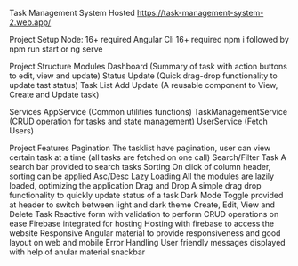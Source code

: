 Task Management System
Hosted https://task-management-system-2.web.app/

Project Setup
Node: 16+ required
Angular Cli 16+ required
npm i followed by npm run start or ng serve

Project Structure
Modules
    Dashboard (Summary of task with action buttons to edit, view and update)
    Status Update (Quick drag-drop functionality to update tast status)
    Task List Add Update (A reusable component to View, Create and Update task)

Services
    AppService (Common utilities functions)
    TaskManagementService (CRUD operation for tasks and state management)
    UserService (Fetch Users)

Project Features
    Pagination 
        The tasklist have pagination, user can view certain task at a time (all tasks are fetched on one call)
    Search/Filter Task
        A search bar provided to search tasks
    Sorting
        On click of column header, sorting can be applied Asc/Desc
    Lazy Loading
        All the modules are lazily loaded, optimizing the application
    Drag and Drop
        A simple drag drop functionality to quickly update status of a task
    Dark Mode
        Toggle provided at header to switch between light and dark theme
    Create, Edit, View and Delete Task
        Reactive form with validation to perform CRUD operations on ease
    Firebase integrated for hosting
        Hosting with firebase to access the website
    Responsive
        Angular material to provide responsiveness and good layout on web and mobile
    Error Handling
        User friendly messages displayed with help of anular material snackbar




